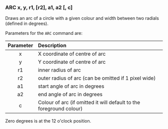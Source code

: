 

### ARC x, y, r1, [r2], a1, a2 [, c]

Draws an arc of a circle with a given colour and width between two radials (defined in degrees).

Parameters for the `ARC` command are:

 Parameter | Description
 :-: | :-
 x  | X coordinate of centre of arc
 y  | Y coordinate of centre of arc
r1  | inner radius of arc
r2  | outer radius of arc (can be omitted if 1 pixel wide)
a1  | start angle of arc in degrees
a2  | end angle of arc in degrees
 c  | Colour of arc (if omitted it will default to the foreground colour)

Zero degrees is at the 12 o'clock position.